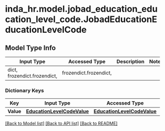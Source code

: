 # inda_hr.model.jobad_education_education_level_code.JobadEducationEducationLevelCode

## Model Type Info
Input Type | Accessed Type | Description | Notes
------------ | ------------- | ------------- | -------------
dict, frozendict.frozendict,  | frozendict.frozendict,  |  | 

### Dictionary Keys
Key | Input Type | Accessed Type | Description | Notes
------------ | ------------- | ------------- | ------------- | -------------
**Value** | [**EducationLevelCodeValue**](EducationLevelCodeValue.md) | [**EducationLevelCodeValue**](EducationLevelCodeValue.md) |  | [optional] 

[[Back to Model list]](../../README.md#documentation-for-models) [[Back to API list]](../../README.md#documentation-for-api-endpoints) [[Back to README]](../../README.md)

